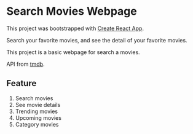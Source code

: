 # Search Movies Webpage

This project was bootstrapped with [Create React App](https://github.com/facebook/create-react-app).

Search your favorite movies, and see the detail of your favorite movies.

This project is a basic webpage for search a movies.

API from [tmdb](https://www.themoviedb.org/documentation/api).

## Feature

1. Search movies
2. See movie details
3. Trending movies
4. Upcoming movies
5. Category movies
